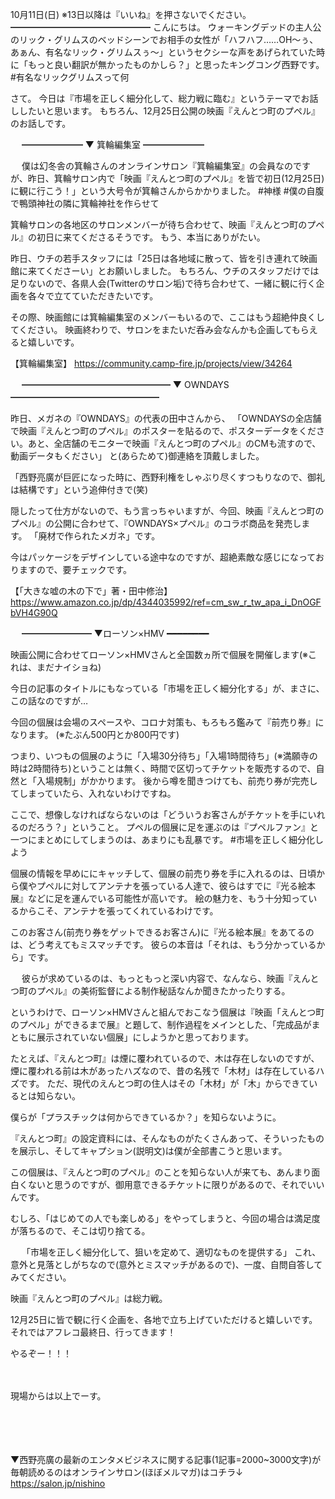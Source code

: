 10月11日(日) ※13日以降は『いいね』を押さないでください。
━━━━━━━━━━━━━━━━
こんにちは。
ウォーキングデッドの主人公のリック・グリムスのベッドシーンでお相手の女性が「ハフハフ……OH～ぅ、あぁん、有名なリック・グリムスぅ～」というセクシーな声をあげられていた時に「もっと良い翻訳が無かったものかしら？」と思ったキングコング西野です。
#有名なリックグリムスって何

さて。
今日は『市場を正しく細分化して、総力戦に臨む』というテーマでお話ししたいと思います。
もちろん、12月25日公開の映画『えんとつ町のプペル』のお話しです。

　
━━━━━━━
▼ 箕輪編集室
━━━━━━━

　
僕は幻冬舎の箕輪さんのオンラインサロン『箕輪編集室』の会員なのですが、昨日、箕輪サロン内で「映画『えんとつ町のプペル』を皆で初日(12月25日)に観に行こう！」という大号令が箕輪さんからかかりました。
#神様
#僕の自腹で鴨頭神社の隣に箕輪神社を作らせて

箕輪サロンの各地区のサロンメンバーが待ち合わせて、映画『えんとつ町のプペル』の初日に来てくださるそうです。
もう、本当にありがたい。

昨日、ウチの若手スタッフには「25日は各地域に散って、皆を引き連れて映画館に来てくださーい」とお願いしました。
もちろん、ウチのスタッフだけでは足りないので、各県人会(Twitterのサロン垢)で待ち合わせて、一緒に観に行く企画を各々で立てていただきたいです。

その際、映画館には箕輪編集室のメンバーもいるので、ここはもう超絶仲良くしてください。
映画終わりで、サロンをまたいだ呑み会なんかも企画してもらえると嬉しいです。

【箕輪編集室】
https://community.camp-fire.jp/projects/view/34264

　
━━━━━━━━━━━━━━━━━
▼ OWNDAYS
━━━━━━━━━━━━━━━━━

昨日、メガネの『OWNDAYS』の代表の田中さんから、
「OWNDAYSの全店舗で映画『えんとつ町のプペル』のポスターを貼るので、ポスターデータをください。あと、全店舗のモニターで映画『えんとつ町のプペル』のCMも流すので、動画データもください」
と(あらためて)御連絡を頂戴しました。

「西野亮廣が巨匠になった時に、西野利権をしゃぶり尽くすつもりなので、御礼は結構です」という追伸付きで(笑)

隠したって仕方がないので、もう言っちゃいますが、今回、映画『えんとつ町のプペル』の公開に合わせて、『OWNDAYS×プペル』のコラボ商品を発売します。
「廃材で作られたメガネ」です。

今はパッケージをデザインしている途中なのですが、超絶素敵な感じになっておりますので、要チェックです。

【「大きな嘘の木の下で」著・田中修治】
https://www.amazon.co.jp/dp/4344035992/ref=cm_sw_r_tw_apa_i_DnOGFbVH4G90Q

　
━━━━━━━━
▼ローソン×HMV
━━━━━━━━

映画公開に合わせてローソン×HMVさんと全国数ヵ所で個展を開催します(※これは、まだナイショね)

今日の記事のタイトルにもなっている「市場を正しく細分化する」が、まさに、この話なのですが…

今回の個展は会場のスペースや、コロナ対策も、もろもろ鑑みて『前売り券』になります。
(※たぶん500円とか800円です)

つまり、いつもの個展のように「入場30分待ち」「入場1時間待ち」(※満願寺の時は2時間待ち)ということは無く、時間で区切ってチケットを販売するので、自然と「入場規制」がかかります。
後から噂を聞きつけても、前売り券が完売してしまっていたら、入れないわけですね。

ここで、想像しなければならないのは「どういうお客さんがチケットを手にいれるのだろう？」ということ。
プペルの個展に足を運ぶのは『プペルファン』と一つにまとめにしてしまうのは、あまりにも乱暴です。
#市場を正しく細分化しよう

個展の情報を早めににキャッチして、個展の前売り券を手に入れるのは、日頃から僕やプペルに対してアンテナを張っている人達で、彼らはすでに『光る絵本展』などに足を運んでいる可能性が高いです。
絵の魅力を、もう十分知っているからこそ、アンテナを張ってくれているわけです。

このお客さん(前売り券をゲットできるお客さん)に『光る絵本展』をあてるのは、どう考えてもミスマッチです。
彼らの本音は「それは、もう分かっているから」です。

　
彼らが求めているのは、もっともっと深い内容で、なんなら、映画『えんとつ町のプペル』の美術監督による制作秘話なんか聞きたかったりする。

というわけで、ローソン×HMVさんと組んでおこなう個展は『映画「えんとつ町のプペル」ができるまで展』と題して、制作過程をメインとした、「完成品がまともに展示されていない個展」にしようかと思っております。

たとえば、『えんとつ町』は煙に覆われているので、木は存在しないのですが、煙に覆われる前は木があったハズなので、昔の名残で「木材」は存在しているハズです。
ただ、現代のえんとつ町の住人はその「木材」が「木」からできているとは知らない。

僕らが「プラスチックは何からできているか？」を知らないように。

『えんとつ町』の設定資料には、そんなものがたくさんあって、そういったものを展示し、そしてキャプション(説明文)は僕が全部書こうと思います。

この個展は、『えんとつ町のプペル』のことを知らない人が来ても、あんまり面白くないと思うのですが、御用意できるチケットに限りがあるので、それでいいんです。

むしろ、「はじめての人でも楽しめる」をやってしまうと、今回の場合は満足度が落ちるので、そこは切り捨てる。

　
「市場を正しく細分化して、狙いを定めて、適切なものを提供する」
これ、意外と見落としがちなので(意外とミスマッチがあるので)、一度、自問自答してみてください。

映画『えんとつ町のプペル』は総力戦。

12月25日に皆で観に行く企画を、各地で立ち上げていただけると嬉しいです。
それではアフレコ最終日、行ってきます！

やるぞー！！！

　
　

現場からは以上でーす。

　

　

▼西野亮廣の最新のエンタメビジネスに関する記事(1記事=2000~3000文字)が毎朝読めるのはオンラインサロン(ほぼメルマガ)はコチラ↓
https://salon.jp/nishino
